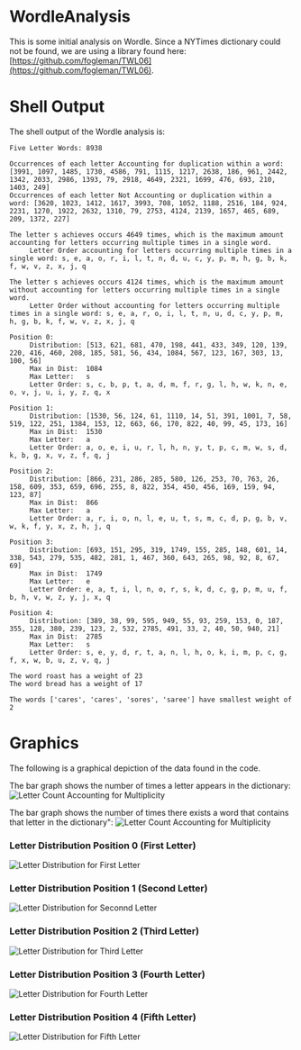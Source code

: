# WordleAnalysis

This is some initial analysis on Wordle.  Since a NYTimes dictionary could not be found, we are using a library found here: [https://github.com/fogleman/TWL06](https://github.com/fogleman/TWL06).

# Shell Output

The shell output of the Wordle analysis is:

```console
Five Letter Words: 8938

Occurrences of each letter Accounting for duplication within a word:    [3991, 1097, 1485, 1730, 4586, 791, 1115, 1217, 2638, 186, 961, 2442, 1342, 2033, 2986, 1393, 79, 2918, 4649, 2321, 1699, 476, 693, 210, 1403, 249]
Occurrences of each letter Not Accounting or duplication within a word: [3620, 1023, 1412, 1617, 3993, 708, 1052, 1188, 2516, 184, 924, 2231, 1270, 1922, 2632, 1310, 79, 2753, 4124, 2139, 1657, 465, 689, 209, 1372, 227]

The letter s achieves occurs 4649 times, which is the maximum amount accounting for letters occurring multiple times in a single word.
     Letter Order accounting for letters occurring multiple times in a single word: s, e, a, o, r, i, l, t, n, d, u, c, y, p, m, h, g, b, k, f, w, v, z, x, j, q

The letter s achieves occurs 4124 times, which is the maximum amount without accounting for letters occurring multiple times in a single word.
     Letter Order without accounting for letters occurring multiple times in a single word: s, e, a, r, o, i, l, t, n, u, d, c, y, p, m, h, g, b, k, f, w, v, z, x, j, q

Position 0:
     Distribution: [513, 621, 681, 470, 198, 441, 433, 349, 120, 139, 220, 416, 460, 208, 185, 581, 56, 434, 1084, 567, 123, 167, 303, 13, 100, 56]
     Max in Dist:  1084
     Max Letter:   s
     Letter Order: s, c, b, p, t, a, d, m, f, r, g, l, h, w, k, n, e, o, v, j, u, i, y, z, q, x

Position 1:
     Distribution: [1530, 56, 124, 61, 1110, 14, 51, 391, 1001, 7, 58, 519, 122, 251, 1384, 153, 12, 663, 66, 170, 822, 40, 99, 45, 173, 16]
     Max in Dist:  1530
     Max Letter:   a
     Letter Order: a, o, e, i, u, r, l, h, n, y, t, p, c, m, w, s, d, k, b, g, x, v, z, f, q, j

Position 2:
     Distribution: [866, 231, 286, 285, 580, 126, 253, 70, 763, 26, 158, 609, 353, 659, 696, 255, 8, 822, 354, 450, 456, 169, 159, 94, 123, 87]
     Max in Dist:  866
     Max Letter:   a
     Letter Order: a, r, i, o, n, l, e, u, t, s, m, c, d, p, g, b, v, w, k, f, y, x, z, h, j, q

Position 3:
     Distribution: [693, 151, 295, 319, 1749, 155, 285, 148, 601, 14, 338, 543, 279, 535, 482, 281, 1, 467, 360, 643, 265, 98, 92, 8, 67, 69]
     Max in Dist:  1749
     Max Letter:   e
     Letter Order: e, a, t, i, l, n, o, r, s, k, d, c, g, p, m, u, f, b, h, v, w, z, y, j, x, q

Position 4:
     Distribution: [389, 38, 99, 595, 949, 55, 93, 259, 153, 0, 187, 355, 128, 380, 239, 123, 2, 532, 2785, 491, 33, 2, 40, 50, 940, 21]
     Max in Dist:  2785
     Max Letter:   s
     Letter Order: s, e, y, d, r, t, a, n, l, h, o, k, i, m, p, c, g, f, x, w, b, u, z, v, q, j

The word roast has a weight of 23
The word bread has a weight of 17

The words ['cares', 'cares', 'sores', 'saree'] have smallest weight of 2
```

# Graphics

The following is a graphical depiction of the data found in the code.  

The bar graph shows the number of times a letter appears in the dictionary:
![Letter Count Accounting for Multiplicity](https://github.com/jmh0036/WordleAnalysis/blob/main/LettersAccountingForMultiplicity.png?raw=true)

The bar graph shows the number of times there exists a word that contains that letter in the dictionary":
![Letter Count Accounting for Multiplicity](https://github.com/jmh0036/WordleAnalysis/blob/main/LettersNotAccountingForMultiplicity.png?raw=true)

### Letter Distribution Position 0 (First Letter)
![Letter Distribution for First Letter](https://github.com/jmh0036/WordleAnalysis/blob/main/LetterDistributionPosition0.png?raw=true)

### Letter Distribution Position 1 (Second Letter)
![Letter Distribution for Seconnd Letter](https://github.com/jmh0036/WordleAnalysis/blob/main/LetterDistributionPosition1.png?raw=true)

### Letter Distribution Position 2 (Third Letter)
![Letter Distribution for Third Letter](https://github.com/jmh0036/WordleAnalysis/blob/main/LetterDistributionPosition2.png?raw=true)

### Letter Distribution Position 3 (Fourth Letter)
![Letter Distribution for Fourth Letter](https://github.com/jmh0036/WordleAnalysis/blob/main/LetterDistributionPosition3.png?raw=true)

### Letter Distribution Position 4 (Fifth Letter)
![Letter Distribution for Fifth Letter](https://github.com/jmh0036/WordleAnalysis/blob/main/LetterDistributionPosition4.png?raw=true)